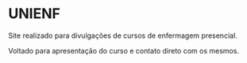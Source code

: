 # UNIENF
Site realizado para divulgações de cursos de enfermagem presencial.

Voltado para apresentação do curso e contato direto com os mesmos.